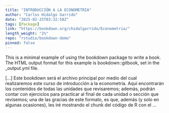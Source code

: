 ```yaml
---
title: "INTRODUCCIÓN A LA ECONOMETRÍA"
author: "Carlos Hidalgo Garrido"
date: "2025-02-25T03:32:58Z"
tags: [Package]
link: "https://bookdown.org/chidalgarrido/Econometria/"
length_weight: "2%"
repo: "rstudio/bookdown-demo"
pinned: false
---
```


<p>This is a minimal example of using the bookdown package to write a book. The HTML output format for this example is bookdown::gitbook, set in the _output.yml file.</p> [...] Este bookdown será el archivo principal por medio del cual realizaremos este curso de introducción a la econometría. Aquí encontrarán los contenidos de todas las unidades que revisaremos; además, podrán contar con ejercicios para practicar al final de cada unidad o sección que revisemos; una de las gracias de este formato, es que, además (y solo en algunas ocasiones), les iré mostrando el chunk del código de R con el ...

